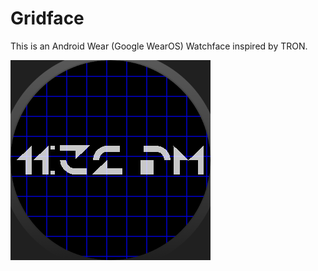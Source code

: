 # Gridface

This is an Android Wear (Google WearOS) Watchface inspired by TRON.

![preview](app/src/main/res/mipmap-nodpi/preview_round.png)
